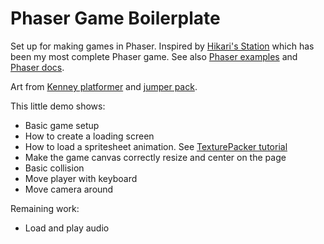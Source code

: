 # Phaser Game Boilerplate 

Set up for making games in Phaser. Inspired by [Hikari's Station](https://github.com/OmarShehata/hikari-station) which has been my most complete Phaser game. See also [Phaser examples](http://phaser.io/examples/v3) and [Phaser docs](https://photonstorm.github.io/phaser3-docs/).

Art from [Kenney platformer](https://www.kenney.nl/assets/platformer-characters) and [jumper pack](https://www.kenney.nl/assets/jumper-pack).

This little demo shows:

* Basic game setup
* How to create a loading screen
* How to load a spritesheet animation. See [TexturePacker tutorial](https://www.codeandweb.com/texturepacker/tutorials/how-to-create-sprite-sheets-for-phaser3)
* Make the game canvas correctly resize and center on the page
* Basic collision 
* Move player with keyboard
* Move camera around

Remaining work:

* Load and play audio
